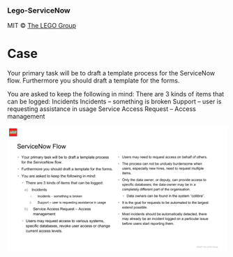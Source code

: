 ### Lego-ServiceNow

MIT © [The LEGO Group](https://github.com/Webbanditten/interview-case)

# Case
Your primary task will be to draft a template process for the ServiceNow flow. Furthermore you should draft a template for the forms.

You are asked to keep the following in mind:
    There are 3 kinds of items that can be logged:
        Incidents
        Incidents – something is broken
    Support – user is requesting assistance in usage
Service Access Request – Access management

![](src/img/Requirements.JPG)
